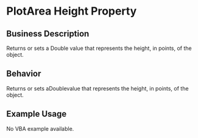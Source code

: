 # PlotArea Height Property

## Business Description
Returns or sets a Double value that represents the height, in points, of the object.

## Behavior
Returns or sets aDoublevalue that represents the height, in points, of the object.

## Example Usage
No VBA example available.